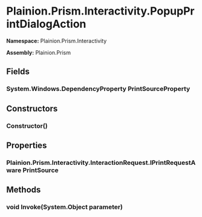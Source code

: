 
# Plainion.Prism.Interactivity.PopupPrintDialogAction

**Namespace:** Plainion.Prism.Interactivity

**Assembly:** Plainion.Prism


## Fields

### System.Windows.DependencyProperty PrintSourceProperty


## Constructors

### Constructor()


## Properties

### Plainion.Prism.Interactivity.InteractionRequest.IPrintRequestAware PrintSource


## Methods

### void Invoke(System.Object parameter)
